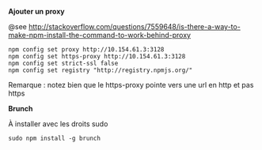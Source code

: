 **Ajouter un proxy**

@see http://stackoverflow.com/questions/7559648/is-there-a-way-to-make-npm-install-the-command-to-work-behind-proxy

````
npm config set proxy http://10.154.61.3:3128
npm config set https-proxy http://10.154.61.3:3128
npm config set strict-ssl false
npm config set registry "http://registry.npmjs.org/"
````

Remarque : notez bien que le https-proxy pointe vers une url en http et pas https


**Brunch**

À installer avec les droits sudo

````
sudo npm install -g brunch
````
